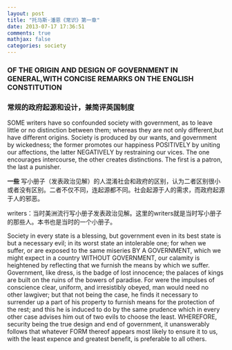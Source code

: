 ```yaml
---
layout: post
title: "托马斯·潘恩《常识》第一章"
date: 2013-07-17 17:36:51
comments: true
mathjax: false
categories: society
---
```

### OF THE ORIGIN AND DESIGN OF GOVERNMENT IN GENERAL,WITH CONCISE REMARKS ON THE ENGLISH CONSTITUTION

### 常规的政府起源和设计，兼简评英国制度

<!--more-->

SOME writers have so confounded society with government, as to leave little or no distinction between them; whereas they are not only different,but have different origins. Society is produced by our wants, and government by wickedness; the former promotes our happiness POSITIVELY by uniting our affections, the latter NEGATIVELY by restraining our vices. The one encourages intercourse, the other creates distinctions. The first is a patron, the last a punisher.

__一些__ 写小册子（发表政治见解）的人混淆社会和政府的区别，认为二者区别很小或者没有区别。二者不仅不同，连起源都不同。社会起源于人的需求，而政府起源于人的邪恶。

writers：当时美洲流行写小册子发表政治见解。这里的writers就是当时写小册子的那些人。本书也是当时的一个小册子。

Society in every state is a blessing, but government even in its best state is
but a necessary evil; in its worst state an intolerable one; for when we
suffer, or are exposed to the same miseries BY A GOVERNMENT, which
we might expect in a country WITHOUT GOVERNMENT, our calamity is
heightened by reflecting that we furnish the means by which we suffer.
Government, like dress, is the badge of lost innocence; the palaces of kings
are built on the ruins of the bowers of paradise. For were the impulses of
conscience clear, uniform, and irresistibly obeyed, man would need no
other lawgiver; but that not being the case, he finds it necessary to
surrender up a part of his property to furnish means for the protection of the
rest; and this he is induced to do by the same prudence which in every other
case advises him out of two evils to choose the least. WHEREFORE,
security being the true design and end of government, it unanswerably
follows that whatever FORM thereof appears most likely to ensure it to us,
with the least expence and greatest benefit, is preferable to all others.
